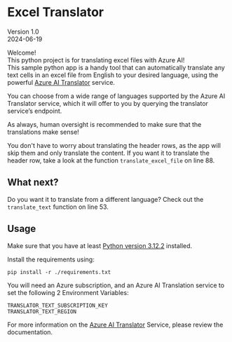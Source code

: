 # Excel Translator
Version 1.0  
2024-06-19  

Welcome!  
This python project is for translating excel files with Azure AI!  
This sample python app is a handy tool that can automatically translate any text cells in an excel file from English to your desired language, using the powerful [Azure AI Translator](https://azure.microsoft.com/en-us/products/ai-services/ai-translator) service.  

You can choose from a wide range of languages supported by the Azure AI Translator service, which it will offer to you by querying the translator service’s endpoint.

As always, human oversight is recommended to make sure that the translations make sense!  

You don't have to worry about translating the header rows, as the app will skip them and only translate the content.
If you want it to translate the header row, take a look at the function ```translate_excel_file``` on line 88.

## What next?
Do you want it to translate from a different language?
Check out the ``` translate_text``` function on line 53.

## Usage

Make sure that you have at least [Python version 3.12.2](https://www.python.org/downloads/) installed.

Install the requirements using:

```pip install -r ./requirements.txt```

You will need an Azure subscription, and an Azure AI Translation service to set the following 2 Environment Variables:

```
TRANSLATOR_TEXT_SUBSCRIPTION_KEY
TRANSLATOR_TEXT_REGION
```

For more information on the [Azure AI Translator](https://azure.microsoft.com/en-us/products/ai-services/ai-translator) Service, please review the documentation.

